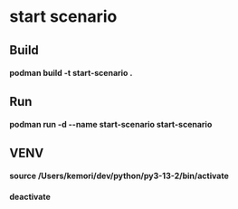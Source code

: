 # start scenario
## Build
#### podman build -t start-scenario .
## Run
#### podman run -d --name start-scenario start-scenario
## VENV
#### source /Users/kemori/dev/python/py3-13-2/bin/activate
#### deactivate
